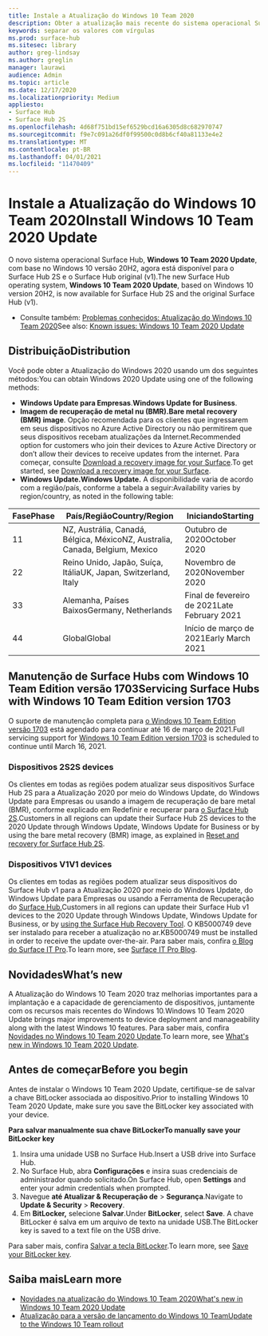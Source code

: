 ```yaml
---
title: Instale a Atualização do Windows 10 Team 2020
description: Obter a atualização mais recente do sistema operacional Surface Hub, Windows 10 Team 2020 Update.
keywords: separar os valores com vírgulas
ms.prod: surface-hub
ms.sitesec: library
author: greg-lindsay
ms.author: greglin
manager: laurawi
audience: Admin
ms.topic: article
ms.date: 12/17/2020
ms.localizationpriority: Medium
appliesto:
- Surface Hub
- Surface Hub 2S
ms.openlocfilehash: 4d68f751bd15ef6529bcd16a6305d8c682970747
ms.sourcegitcommit: f9e7c091a26df0f99500c0d8b6cf40a81133e4e2
ms.translationtype: MT
ms.contentlocale: pt-BR
ms.lasthandoff: 04/01/2021
ms.locfileid: "11470409"
---
```

# <a name="install-windows-10-team-2020-update"></a><span data-ttu-id="7d5d4-104">Instale a Atualização do Windows 10 Team 2020</span><span class="sxs-lookup"><span data-stu-id="7d5d4-104">Install Windows 10 Team 2020 Update</span></span> 

<span data-ttu-id="7d5d4-105">O novo sistema operacional Surface Hub, **Windows 10 Team 2020 Update**, com base no Windows 10 versão 20H2, agora está disponível para o Surface Hub 2S e o Surface Hub original (v1).</span><span class="sxs-lookup"><span data-stu-id="7d5d4-105">The new Surface Hub operating system, **Windows 10 Team 2020 Update**, based on Windows 10 version 20H2, is now available for Surface Hub 2S and the original Surface Hub (v1).</span></span> 

- <span data-ttu-id="7d5d4-106">Consulte também: [Problemas conhecidos: Atualização do Windows 10 Team 2020](surface-hub-2020-team-update-known-issues.md)</span><span class="sxs-lookup"><span data-stu-id="7d5d4-106">See also: [Known issues: Windows 10 Team 2020 Update](surface-hub-2020-team-update-known-issues.md)</span></span>

## <a name="distribution"></a><span data-ttu-id="7d5d4-107">Distribuição</span><span class="sxs-lookup"><span data-stu-id="7d5d4-107">Distribution</span></span>

<span data-ttu-id="7d5d4-108">Você pode obter a Atualização do Windows 2020 usando um dos seguintes métodos:</span><span class="sxs-lookup"><span data-stu-id="7d5d4-108">You can obtain Windows 2020 Update using one of the following methods:</span></span>

- <span data-ttu-id="7d5d4-109">**Windows Update para Empresas**.</span><span class="sxs-lookup"><span data-stu-id="7d5d4-109">**Windows Update for Business**.</span></span>
- <span data-ttu-id="7d5d4-110">**Imagem de recuperação de metal nu (BMR).**</span><span class="sxs-lookup"><span data-stu-id="7d5d4-110">**Bare metal recovery (BMR) image**.</span></span> <span data-ttu-id="7d5d4-111">Opção recomendada para os clientes que ingressarem em seus dispositivos no Azure Active Directory ou não permitirem que seus dispositivos recebam atualizações da Internet.</span><span class="sxs-lookup"><span data-stu-id="7d5d4-111">Recommended option for customers who join their devices to Azure Active Directory or don’t allow their devices to receive updates from the internet.</span></span> <span data-ttu-id="7d5d4-112">Para começar, consulte [Download a recovery image for your Surface](https://support.microsoft.com/surfacerecoveryimage).</span><span class="sxs-lookup"><span data-stu-id="7d5d4-112">To get started, see [Download a recovery image for your Surface](https://support.microsoft.com/surfacerecoveryimage).</span></span>
- **<span data-ttu-id="7d5d4-113">Windows Update.</span><span class="sxs-lookup"><span data-stu-id="7d5d4-113">Windows Update.</span></span>** <span data-ttu-id="7d5d4-114">A disponibilidade varia de acordo com a região/país, conforme a tabela a seguir:</span><span class="sxs-lookup"><span data-stu-id="7d5d4-114">Availability varies by region/country, as noted in the following table:</span></span>

| <span data-ttu-id="7d5d4-115">Fase</span><span class="sxs-lookup"><span data-stu-id="7d5d4-115">Phase</span></span> | <span data-ttu-id="7d5d4-116">País/Região</span><span class="sxs-lookup"><span data-stu-id="7d5d4-116">Country/Region</span></span>                         | <span data-ttu-id="7d5d4-117">Iniciando</span><span class="sxs-lookup"><span data-stu-id="7d5d4-117">Starting</span></span>          |
| ----- | -------------------------------------- | ----------------- |
| <span data-ttu-id="7d5d4-118">1</span><span class="sxs-lookup"><span data-stu-id="7d5d4-118">1</span></span>     | <span data-ttu-id="7d5d4-119">NZ, Austrália, Canadá, Bélgica, México</span><span class="sxs-lookup"><span data-stu-id="7d5d4-119">NZ, Australia, Canada, Belgium, Mexico</span></span> | <span data-ttu-id="7d5d4-120">Outubro de 2020</span><span class="sxs-lookup"><span data-stu-id="7d5d4-120">October 2020</span></span>  |
| <span data-ttu-id="7d5d4-121">2</span><span class="sxs-lookup"><span data-stu-id="7d5d4-121">2</span></span>     | <span data-ttu-id="7d5d4-122">Reino Unido, Japão, Suíça, Itália</span><span class="sxs-lookup"><span data-stu-id="7d5d4-122">UK, Japan, Switzerland, Italy</span></span>          | <span data-ttu-id="7d5d4-123">Novembro de 2020</span><span class="sxs-lookup"><span data-stu-id="7d5d4-123">November 2020</span></span> |
| <span data-ttu-id="7d5d4-124">3</span><span class="sxs-lookup"><span data-stu-id="7d5d4-124">3</span></span>     | <span data-ttu-id="7d5d4-125">Alemanha, Países Baixos</span><span class="sxs-lookup"><span data-stu-id="7d5d4-125">Germany, Netherlands</span></span>                   | <span data-ttu-id="7d5d4-126">Final de fevereiro de 2021</span><span class="sxs-lookup"><span data-stu-id="7d5d4-126">Late February 2021</span></span> |
| <span data-ttu-id="7d5d4-127">4</span><span class="sxs-lookup"><span data-stu-id="7d5d4-127">4</span></span>     | <span data-ttu-id="7d5d4-128">Global</span><span class="sxs-lookup"><span data-stu-id="7d5d4-128">Global</span></span>                                 | <span data-ttu-id="7d5d4-129">Início de março de 2021</span><span class="sxs-lookup"><span data-stu-id="7d5d4-129">Early March 2021</span></span> |

## <a name="servicing-surface-hubs-with-windows-10-team-edition-version-1703"></a><span data-ttu-id="7d5d4-130">Manutenção de Surface Hubs com Windows 10 Team Edition versão 1703</span><span class="sxs-lookup"><span data-stu-id="7d5d4-130">Servicing Surface Hubs with Windows 10 Team Edition version 1703</span></span> 

<span data-ttu-id="7d5d4-131">O suporte de manutenção completa para [o Windows 10 Team Edition versão 1703](https://support.microsoft.com/topic/november-12-2019-kb4525245-os-build-15063-2172-dfc81b85-11a6-54ef-4370-11408193419f) está agendado para continuar até 16 de março de 2021.</span><span class="sxs-lookup"><span data-stu-id="7d5d4-131">Full servicing support for [Windows 10 Team Edition version 1703](https://support.microsoft.com/topic/november-12-2019-kb4525245-os-build-15063-2172-dfc81b85-11a6-54ef-4370-11408193419f) is scheduled to continue until March 16, 2021.</span></span>

### <a name="2s-devices"></a><span data-ttu-id="7d5d4-132">Dispositivos 2S</span><span class="sxs-lookup"><span data-stu-id="7d5d4-132">2S devices</span></span> 

<span data-ttu-id="7d5d4-133">Os clientes em todas as regiões podem atualizar seus dispositivos Surface Hub 2S para a Atualização 2020 por meio do Windows Update, do Windows Update para Empresas ou usando a imagem de recuperação de bare metal (BMR), conforme explicado em Redefinir e recuperar para [o Surface Hub 2S](surface-hub-2s-recover-reset.md).</span><span class="sxs-lookup"><span data-stu-id="7d5d4-133">Customers in all regions can update their Surface Hub 2S devices to the 2020 Update through Windows Update, Windows Update for Business or by using the bare metal recovery (BMR) image, as explained in [Reset and recovery for Surface Hub 2S](surface-hub-2s-recover-reset.md).</span></span>

### <a name="v1-devices"></a><span data-ttu-id="7d5d4-134">Dispositivos V1</span><span class="sxs-lookup"><span data-stu-id="7d5d4-134">V1 devices</span></span> 

<span data-ttu-id="7d5d4-135">Os clientes em todas as regiões podem atualizar seus dispositivos do Surface Hub v1 para a Atualização 2020 por meio do Windows Update, do Windows Update para Empresas ou usando a Ferramenta de Recuperação do [Surface Hub.](surface-hub-recovery-tool.md)</span><span class="sxs-lookup"><span data-stu-id="7d5d4-135">Customers in all regions can update their Surface Hub v1 devices to the 2020 Update through Windows Update, Windows Update for Business, or by [using the Surface Hub Recovery Tool](surface-hub-recovery-tool.md).</span></span> <span data-ttu-id="7d5d4-136">O KB5000749 deve ser instalado para receber a atualização no ar.</span><span class="sxs-lookup"><span data-stu-id="7d5d4-136">KB5000749 must be installed in order to receive the update over-the-air.</span></span> <span data-ttu-id="7d5d4-137">Para saber mais, confira [o Blog do Surface IT Pro](https://techcommunity.microsoft.com/t5/surface-it-pro-blog/surface-hub-windows-10-team-2020-update-hub-v1-status/ba-p/2118371).</span><span class="sxs-lookup"><span data-stu-id="7d5d4-137">To learn more, see [Surface IT Pro Blog](https://techcommunity.microsoft.com/t5/surface-it-pro-blog/surface-hub-windows-10-team-2020-update-hub-v1-status/ba-p/2118371).</span></span>
 
## <a name="whats-new"></a><span data-ttu-id="7d5d4-138">Novidades</span><span class="sxs-lookup"><span data-stu-id="7d5d4-138">What’s new</span></span>

<span data-ttu-id="7d5d4-139">A Atualização do Windows 10 Team 2020 traz melhorias importantes para a implantação e a capacidade de gerenciamento de dispositivos, juntamente com os recursos mais recentes do Windows 10.</span><span class="sxs-lookup"><span data-stu-id="7d5d4-139">Windows 10 Team 2020 Update brings major improvements to device deployment and manageability along with the latest Windows 10 features.</span></span> <span data-ttu-id="7d5d4-140">Para saber mais, confira [Novidades no Windows 10 Team 2020 Update](surface-hub-2020-update-whats-new.md).</span><span class="sxs-lookup"><span data-stu-id="7d5d4-140">To learn more, see [What's new in Windows 10 Team 2020 Update](surface-hub-2020-update-whats-new.md).</span></span>
 
## <a name="before-you-begin"></a><span data-ttu-id="7d5d4-141">Antes de começar</span><span class="sxs-lookup"><span data-stu-id="7d5d4-141">Before you begin</span></span>

<span data-ttu-id="7d5d4-142">Antes de instalar o Windows 10 Team 2020 Update, certifique-se de salvar a chave BitLocker associada ao dispositivo.</span><span class="sxs-lookup"><span data-stu-id="7d5d4-142">Prior to installing Windows 10 Team 2020 Update, make sure you save the BitLocker key associated with your device.</span></span> 

**<span data-ttu-id="7d5d4-143">Para salvar manualmente sua chave BitLocker</span><span class="sxs-lookup"><span data-stu-id="7d5d4-143">To manually save your BitLocker key</span></span>**

1. <span data-ttu-id="7d5d4-144">Insira uma unidade USB no Surface Hub.</span><span class="sxs-lookup"><span data-stu-id="7d5d4-144">Insert a USB drive into Surface Hub.</span></span>
2. <span data-ttu-id="7d5d4-145">No Surface Hub, abra **Configurações** e insira suas credenciais de administrador quando solicitado.</span><span class="sxs-lookup"><span data-stu-id="7d5d4-145">On Surface Hub, open **Settings** and enter your admin credentials when prompted.</span></span>
3. <span data-ttu-id="7d5d4-146">Navegue **até Atualizar & Recuperação de**  >  **Segurança**.</span><span class="sxs-lookup"><span data-stu-id="7d5d4-146">Navigate to **Update & Security** > **Recovery**.</span></span>
4. <span data-ttu-id="7d5d4-147">Em **BitLocker,** selecione **Salvar**.</span><span class="sxs-lookup"><span data-stu-id="7d5d4-147">Under **BitLocker**, select **Save**.</span></span> <span data-ttu-id="7d5d4-148">A chave BitLocker é salva em um arquivo de texto na unidade USB.</span><span class="sxs-lookup"><span data-stu-id="7d5d4-148">The BitLocker key is saved to a text file on the USB drive.</span></span>

<span data-ttu-id="7d5d4-149">Para saber mais, confira [Salvar a tecla BitLocker](save-bitlocker-key-surface-hub.md).</span><span class="sxs-lookup"><span data-stu-id="7d5d4-149">To learn more, see [Save your BitLocker key](save-bitlocker-key-surface-hub.md).</span></span>

## <a name="learn-more"></a><span data-ttu-id="7d5d4-150">Saiba mais</span><span class="sxs-lookup"><span data-stu-id="7d5d4-150">Learn more</span></span>

- [<span data-ttu-id="7d5d4-151">Novidades na atualização do Windows 10 Team 2020</span><span class="sxs-lookup"><span data-stu-id="7d5d4-151">What's new in Windows 10 Team 2020 Update</span></span>](surface-hub-2020-update-whats-new.md)
- [<span data-ttu-id="7d5d4-152">Atualização para a versão de lançamento do Windows 10 Team</span><span class="sxs-lookup"><span data-stu-id="7d5d4-152">Update to the Windows 10 Team rollout</span></span>](https://techcommunity.microsoft.com/t5/surface-it-pro-blog/surface-hub-windows-10-team-2020-update-february-status/ba-p/2118369)

